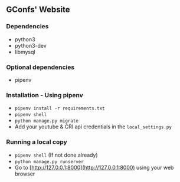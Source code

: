 ## GConfs' Website

### Dependencies
* python3
* python3-dev
* libmysql

### Optional dependencies
* pipenv

### Installation - Using pipenv
* `pipenv install -r requirements.txt`
* `pipenv shell`
* `python manage.py migrate`
* Add your youtube & CRI api credentials in the `local_settings.py`

### Running a local copy
* `pipenv shell` (If not done already)
* `python manage.py runserver`
* Go to [http://127.0.0.1:8000](http://127.0.0.1:8000) using your web browser
